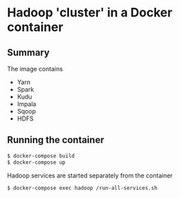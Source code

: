 # Hadoop 'cluster' in a Docker container

## Summary
The image contains
- Yarn
- Spark
- Kudu
- Impala
- Sqoop
- HDFS

## Running the container

```bash
$ docker-compose build
$ docker-compose up

```

Hadoop services are started separately from the container

```bash
$ docker-compose exec hadoop /run-all-services.sh
```
